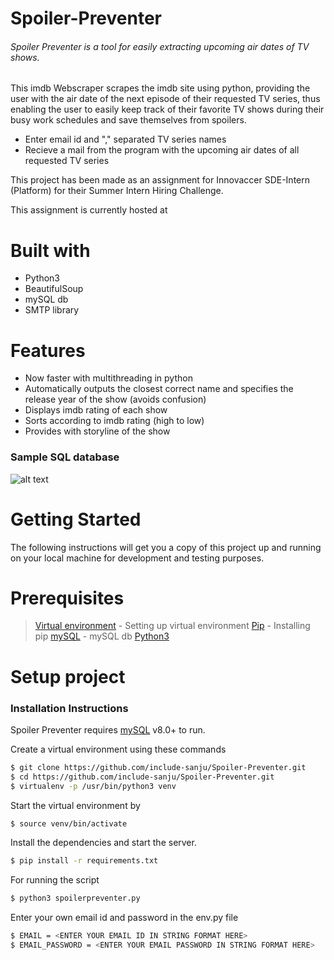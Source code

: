 # Spoiler-Preventer

###### Spoiler Preventer is a tool for easily extracting upcoming air dates of TV shows.

This imdb Webscraper scrapes the imdb site using python, providing the user with the air date of the next episode of their requested TV series, thus enabling the user to easily keep track of their favorite TV shows during their busy work schedules and save themselves from spoilers. 

  - Enter email id and  ","  separated TV series names
  - Recieve a mail from the program with the upcoming air dates of all requested TV series

This project has been made as an assignment for Innovaccer SDE-Intern (Platform) for their Summer Intern Hiring Challenge.

This assignment is currently hosted at <insert link here>

# Built with
- Python3
- BeautifulSoup
- mySQL db
- SMTP library

#  Features

  
  - Now faster with multithreading in python
  - Automatically outputs the closest correct name and specifies the release year of the show (avoids confusion)
  - Displays imdb rating of each show
  - Sorts according to imdb rating (high to low) 
  - Provides with storyline of the show
  
### Sample SQL database
![alt text](https://raw.githubusercontent.com/username/projectname/branch/path/to/img.png)
# Getting Started
The following instructions will get you a copy of this project up and running on your local machine for development and testing purposes.

# Prerequisites
> [Virtual environment] - Setting up virtual environment
> [Pip] - Installing pip
> [mySQL] - mySQL db
> [Python3]


# Setup project

### Installation Instructions

Spoiler Preventer requires [mySQL]  v8.0+ to run.

Create a virtual environment using these commands

```sh
$ git clone https://github.com/include-sanju/Spoiler-Preventer.git
$ cd https://github.com/include-sanju/Spoiler-Preventer.git
$ virtualenv -p /usr/bin/python3 venv
```
Start the virtual environment by
```sh
$ source venv/bin/activate
```
Install the dependencies and start the server.
```sh
$ pip install -r requirements.txt
```
For running the script

```sh
$ python3 spoilerpreventer.py
```
Enter your own email id and password in the env.py file
```sh
$ EMAIL = <ENTER YOUR EMAIL ID IN STRING FORMAT HERE>
$ EMAIL_PASSWORD = <ENTER YOUR EMAIL PASSWORD IN STRING FORMAT HERE>
```


##

   [Virtual environment]: <https://docs.python-guide.org/dev/virtualenvs/>
   [Pip]: <https://docs.python-guide.org/dev/virtualenvs/>
   [Python3]: <http://www.pyladies.com/blog/Get-Your-Mac-Ready-for-Python-Programming/>
   [mySQL]:  <https://www.mysql.com>
   

